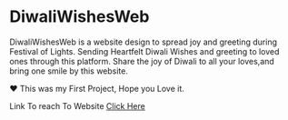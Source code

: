 # DiwaliWishesWeb
DiwaliWishesWeb is a website design to spread joy and greeting during Festival of Lights.
Sending Heartfelt Diwali Wishes and greeting to loved ones through this platform.
Share the joy of Diwali to all your loves,and bring one smile by this website.

♥ This was my First Project, Hope you Love it.

Link To reach To Website <a href="aryanlokhande.interns-es.co.in" style="text-decoration: underline"> Click Here</a>
